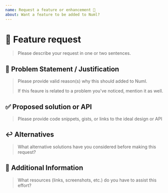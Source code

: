 ```yaml
---
name: Request a feature or enhancement 🚀
about: Want a feature to be added to Numl?
---
```


<!---
Thanks for filing an issue 🙂!

Please search open/closed issues before submitting. Someone
might have asked the same thing before!
-->

# 🚀 Feature request

> Please describe your request in one or two sentences.

## 🧱 Problem Statement / Justification

> Please provide valid reason(s) why this should added to Numl.
>
> If this feaure is related to a problem you've noticed, mention it as well.

## ✅ Proposed solution or API

> Please provide code snippets, gists, or links to the ideal design or API

## ↩️ Alternatives

> What alternative solutions have you considered before making this request?

## 📝 Additional Information

> What resources (links, screenshots, etc.) do you have to assist this effort?
